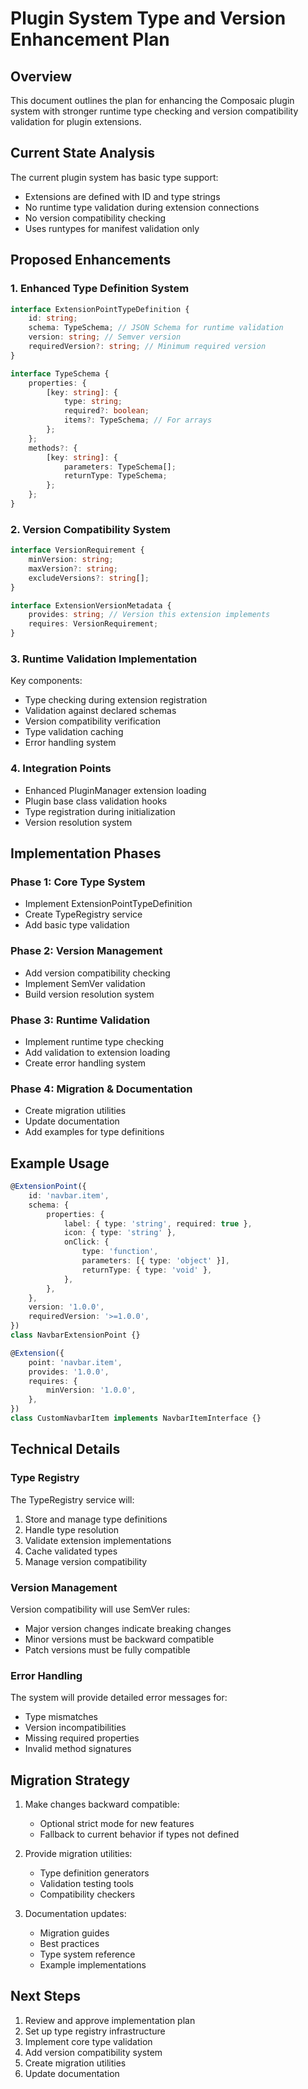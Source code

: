 # Plugin System Type and Version Enhancement Plan

## Overview

This document outlines the plan for enhancing the Composaic plugin system with stronger runtime type checking and version compatibility validation for plugin extensions.

## Current State Analysis

The current plugin system has basic type support:

- Extensions are defined with ID and type strings
- No runtime type validation during extension connections
- No version compatibility checking
- Uses runtypes for manifest validation only

## Proposed Enhancements

### 1. Enhanced Type Definition System

```typescript
interface ExtensionPointTypeDefinition {
    id: string;
    schema: TypeSchema; // JSON Schema for runtime validation
    version: string; // Semver version
    requiredVersion?: string; // Minimum required version
}

interface TypeSchema {
    properties: {
        [key: string]: {
            type: string;
            required?: boolean;
            items?: TypeSchema; // For arrays
        };
    };
    methods?: {
        [key: string]: {
            parameters: TypeSchema[];
            returnType: TypeSchema;
        };
    };
}
```

### 2. Version Compatibility System

```typescript
interface VersionRequirement {
    minVersion: string;
    maxVersion?: string;
    excludeVersions?: string[];
}

interface ExtensionVersionMetadata {
    provides: string; // Version this extension implements
    requires: VersionRequirement;
}
```

### 3. Runtime Validation Implementation

Key components:

- Type checking during extension registration
- Validation against declared schemas
- Version compatibility verification
- Type validation caching
- Error handling system

### 4. Integration Points

- Enhanced PluginManager extension loading
- Plugin base class validation hooks
- Type registration during initialization
- Version resolution system

## Implementation Phases

### Phase 1: Core Type System

- Implement ExtensionPointTypeDefinition
- Create TypeRegistry service
- Add basic type validation

### Phase 2: Version Management

- Add version compatibility checking
- Implement SemVer validation
- Build version resolution system

### Phase 3: Runtime Validation

- Implement runtime type checking
- Add validation to extension loading
- Create error handling system

### Phase 4: Migration & Documentation

- Create migration utilities
- Update documentation
- Add examples for type definitions

## Example Usage

```typescript
@ExtensionPoint({
    id: 'navbar.item',
    schema: {
        properties: {
            label: { type: 'string', required: true },
            icon: { type: 'string' },
            onClick: {
                type: 'function',
                parameters: [{ type: 'object' }],
                returnType: { type: 'void' },
            },
        },
    },
    version: '1.0.0',
    requiredVersion: '>=1.0.0',
})
class NavbarExtensionPoint {}

@Extension({
    point: 'navbar.item',
    provides: '1.0.0',
    requires: {
        minVersion: '1.0.0',
    },
})
class CustomNavbarItem implements NavbarItemInterface {}
```

## Technical Details

### Type Registry

The TypeRegistry service will:

1. Store and manage type definitions
2. Handle type resolution
3. Validate extension implementations
4. Cache validated types
5. Manage version compatibility

### Version Management

Version compatibility will use SemVer rules:

- Major version changes indicate breaking changes
- Minor versions must be backward compatible
- Patch versions must be fully compatible

### Error Handling

The system will provide detailed error messages for:

- Type mismatches
- Version incompatibilities
- Missing required properties
- Invalid method signatures

## Migration Strategy

1. Make changes backward compatible:

    - Optional strict mode for new features
    - Fallback to current behavior if types not defined

2. Provide migration utilities:

    - Type definition generators
    - Validation testing tools
    - Compatibility checkers

3. Documentation updates:
    - Migration guides
    - Best practices
    - Type system reference
    - Example implementations

## Next Steps

1. Review and approve implementation plan
2. Set up type registry infrastructure
3. Implement core type validation
4. Add version compatibility system
5. Create migration utilities
6. Update documentation
